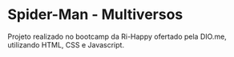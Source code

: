 # Spider-Man - Multiversos

Projeto realizado no bootcamp da Ri-Happy ofertado pela DIO.me, utilizando HTML, CSS e Javascript.